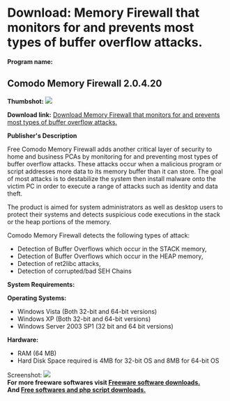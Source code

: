 # Download: Memory Firewall that monitors for and prevents most types of buffer overflow attacks.

**Program name:**

## Comodo Memory Firewall 2.0.4.20

  
**Thumbshot:** ![](http://www.freewarefiles.com/screenshot/comodomemfirewall_md.gif)   
  
**Download link:** [Download Memory Firewall that monitors for and prevents most types of buffer overflow attacks.](http://freesoftwares.boysofts.com/Comodo-Memory-Firewall_program_40005.html)  
  


**Publisher's Description**  
  


Free Comodo Memory Firewall adds another critical layer of security to home and business PCAs by monitoring for and preventing most types of buffer overflow attacks. These attacks occur when a malicious program or script addresses more data to its memory buffer than it can store. The goal of most attacks is to destabilize the system then install malware onto the victim PC in order to execute a range of attacks such as identity and data theft. 

The product is aimed for system administrators as well as desktop users to protect their systems and detects suspicious code executions in the stack or the heap portions of the memory.

Comodo Memory Firewall detects the following types of attack:

  * Detection of Buffer Overflows which occur in the STACK memory, 
  * Detection of Buffer Overflows which occur in the HEAP memory, 
  * Detection of ret2libc attacks, 
  * Detection of corrupted/bad SEH Chains 

**System Requirements:**

**Operating Systems:**

  * Windows Vista (Both 32-bit and 64-bit versions) 
  * Windows XP (Both 32-bit and 64-bit versions) 
  * Windows Server 2003 SP1 (32 bit and 64 bit versions) 

**Hardware:**

  * RAM (64 MB) 
  * Hard Disk Space required is 4MB for 32-bit OS and 8MB for 64-bit OS 

  
  
Screenshot: ![](http://www.freewarefiles.com/screenshot/comodomemfirewall.gif)   
**For more freeware softwares visit [Freeware software downloads.](http://freesoftwares.boysofts.com/)**   
**And [Free softwares and php script downloads.](http://www.boysofts.com/)**
